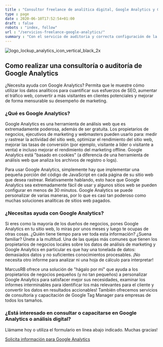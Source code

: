 ```yaml
---
title : "Consultor freelance de analítica digital, Google Analytics y GTM"
type : page
date : 2020-06-10T17:52:54+01:00
draft : false
robots : "index, follow"
url : "/servicios-freelance-google-analytics/"
summary : "Con el servicio de auditoria y correcta configuración de la herramienta de análisis web, Google Analytics para obtener mejores insights de tu web."
---
```


<img src="https://www.marcusrb.com/img/2017/07/logo_lockup_analytics_icon_vertical_black_2x.png" alt="logo_lockup_analytics_icon_vertical_black_2x"/>


## Como realizar una consultoría o auditoría de Google Analytics

¿Necesita ayuda con Google Analytics? Permita que le muestre cómo utilizar los datos analíticos para cuantificar sus esfuerzos de SEO, aumentar el tráfico web, convertir a más visitantes en clientes potenciales y mejorar de forma mensurable su desempeño de marketing.

### ¿Qué es Google Analytics?

Google Analytics es una herramienta de análisis web que es extremadamente poderosa, además de ser gratuita. Los propietarios de negocios, ejecutivos de marketing y webmasters pueden usarlo para: medir y rastrear la actividad del sitio web, optimizar el rendimiento del sitio web, mejorar las tasas de conversión (por ejemplo, visitante a líder o visitante a venta) e incluso mejorar el rendimiento del marketing offline. Google Analytics está "basado en cookies" (a diferencia de una herramienta de análisis web que analiza los archivos de registro o logs).

Para usar Google Analytics, simplemente hay que implementar una pequeña porción del código de JavaScript en cada página de su sitio web que desea rastrear. Relativamente hablando, esto hace que Google Analytics sea extremadamente fácil de usar y algunos sitios web se pueden configurar en menos de 30 minutos. Google Analytics se puede personalizar de varias maneras, por lo que es casi tan poderoso como muchas soluciones analíticas de sitios web pagados.


### ¿Necesitas ayuda con Google Analytics?

Si eres como la mayoría de los dueños de negocios, pones Google Analytics en tu sitio web, lo miras por unos meses y luego te ocupas de otras cosas. ¿Quién tiene tiempo para ver toda esta información? ¿Suena familiar? Únete a la multitud. Una de las quejas más comunes que tienen los propietarios de negocios locales sobre los datos de análisis de marketing y Google Analytics en particular es que hay una tonelada de datos: demasiados datos y no suficientes conocimientos procesables. ¡No necesita otro informe para analizar ni una hoja de cálculo para interpretar!

MarcusRB ofrece una solución de "hágalo por mí" que ayuda a los propietarios de negocios pequeños (y no tan pequeños) a personalizar Google Analytics para satisfacer mejor sus necesidades, examinar los informes interminables para identificar los más relevantes para el cliente y convertir los datos en resultados accionables! También ofrecemos servicios de consultoría y capacitación de Google Tag Manager para empresas de todos los tamaños.


### ¿Está interesado en consultar o capacitarse en Google Analytics o análisis digital?

Llámame hoy o utiliza el formulario en línea abajo indicado. Muchas gracias!

[Solicita información para Google Analytics](../#contact)


